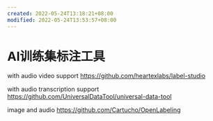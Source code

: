 ```yaml
---
created: 2022-05-24T13:18:21+08:00
modified: 2022-05-24T13:53:57+08:00
---
```


# AI训练集标注工具

with audio video support
https://github.com/heartexlabs/label-studio

with audio transcription support
https://github.com/UniversalDataTool/universal-data-tool

image and audio
https://github.com/Cartucho/OpenLabeling
